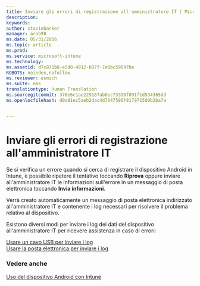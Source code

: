 ```yaml
---
title: Inviare gli errori di registrazione all'amministratore IT | Microsoft Intune
description: 
keywords: 
author: staciebarker
manager: arob98
ms.date: 05/31/2016
ms.topic: article
ms.prod: 
ms.service: microsoft-intune
ms.technology: 
ms.assetid: d7c871b8-e5d8-4912-b87f-7e6bc59897be
ROBOTS: noindex,nofollow
ms.reviewer: esmich
ms.suite: ems
translationtype: Human Translation
ms.sourcegitcommit: 376e6c1ae229187ab8ec73390f091f1d534365dd
ms.openlocfilehash: d0a81ec5aeb2dac4d7647586f8179715d0b2ba7a


---
```



# Inviare gli errori di registrazione all'amministratore IT

Se si verifica un errore quando si cerca di registrare il dispositivo Android in Intune, è possibile ripetere il tentativo toccando **Riprova** oppure inviare all'amministratore IT le informazioni sull'errore in un messaggio di posta elettronica toccando **Invia informazioni**. 

Verrà creato automaticamente un messaggio di posta elettronica indirizzato all'amministratore IT e contenente i log necessari per risolvere il problema relativo al dispositivo.

Esistono diversi modi per inviare i log dei dati del dispositivo all'amministratore IT per ricevere assistenza in caso di errori:

[Usare un cavo USB per inviare i log](send-diagnostic-data-logs-to-your-it-administrator-using-a-usb-cable-android.md)</br>
[Usare la posta elettronica per inviare i log](send-diagnostic-data-logs-to-your-it-administrator-using-email-android.md)

### Vedere anche
[Uso del dispositivo Android con Intune](using-your-android-device-with-intune.md)


<!--HONumber=Jul16_HO3-->


